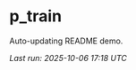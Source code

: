 # p_train

Auto-updating README demo.

<!--START_SECTION:status-->
_Last run: 2025-10-06 17:18 UTC_
<!--END_SECTION:status-->




















































































































































































































































































































































































































































































































































































































































































































































































































































































































































































































































































































